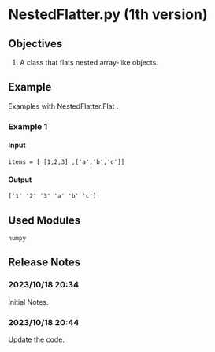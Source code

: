 # NestedFlatter.py (1th version)
## Objectives
1. A class that flats nested array-like objects.


## Example 
Examples with NestedFlatter.Flat .
### Example 1 
#### Input
    items = [ [1,2,3] ,['a','b','c']]
#### Output
    ['1' '2' '3' 'a' 'b' 'c']

## Used Modules
    numpy
## Release Notes
### 2023/10/18 20:34
Initial Notes.
### 2023/10/18 20:44
Update the code.
